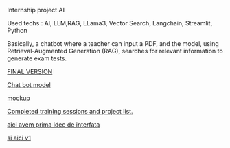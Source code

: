 Internship project AI

Used techs :
AI, LLM,RAG, LLama3, Vector Search, Langchain, Streamlit, Python 

Basically, a chatbot where a teacher can input a PDF, and the model, using Retrieval-Augmented Generation (RAG), searches for relevant information to generate exam tests.

[FINAL VERSION](v2.py)

[Chat bot model](basic.py)

[mockup](files\mockup.pdf)

[Completed training sessions and project list.](Training-Soft31-2024.pdf)

[aici avem prima idee de interfata](cute-interface.py)

[si aici v1 ](v1.py)

